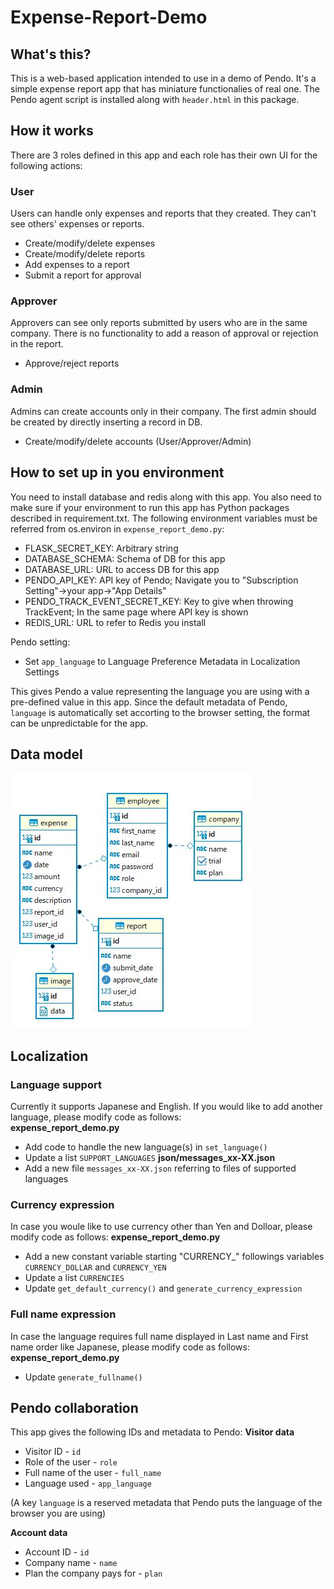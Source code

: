 # Expense-Report-Demo
 
## What's this?
This is a web-based application intended to use in a demo of Pendo. It's a simple expense report app that has miniature functionalies of real one. The Pendo agent script is installed along with `header.html` in this package.

## How it works
There are 3 roles defined in this app and each role has their own UI for the following actions:
### User
Users can handle only expenses and reports that they created. They can't see others' expenses or reports.
* Create/modify/delete expenses
* Create/modify/delete reports
* Add expenses to a report
* Submit a report for approval  
### Approver
Approvers can see only reports submitted by users who are in the same company. There is no functionality to add a reason of approval or rejection in the report.
* Approve/reject reports  
### Admin
Admins can create accounts only in their company. The first admin should be created by directly inserting a record in DB. 
* Create/modify/delete accounts (User/Approver/Admin)  

## How to set up in you environment
You need to install database and redis along with this app. You also need to make sure if your environment to run this app has Python packages described in requirement.txt. The following environment variables must be referred from os.environ in `expense_report_demo.py`:
* FLASK_SECRET_KEY: Arbitrary string
* DATABASE_SCHEMA: Schema of DB for this app
* DATABASE_URL: URL to access DB for this app
* PENDO_API_KEY: API key of Pendo; Navigate you to "Subscription Setting"->your app->"App Details"
* PENDO_TRACK_EVENT_SECRET_KEY: Key to give when throwing TrackEvent; In the same page where API key is shown
* REDIS_URL: URL to refer to Redis you install
  
Pendo setting:
* Set `app_language` to Language Preference Metadata in Localization Settings
  
This gives Pendo a value representing the language you are using with a pre-defined value in this app. Since the default metadata of Pendo, `language` is automatically set accorting to the browser setting, the format can be unpredictable for the app.

## Data model
![Data Model](data_diagram.jpg)

## Localization
### Language support
Currently it supports Japanese and English. If you would like to add another language, please modify code as follows:  
**expense_report_demo.py**
* Add code to handle the new language(s) in `set_language()`
* Update a list `SUPPORT_LANGUAGES`
**json/messages_xx-XX.json**
* Add a new file `messages_xx-XX.json` referring to files of supported languages

### Currency expression
In case you woule like to use currency other than Yen and Dolloar, please modify code as follows:
**expense_report_demo.py**
* Add a new constant variable starting "CURRENCY_" followings variables `CURRENCY_DOLLAR` and `CURRENCY_YEN`
* Update a list `CURRENCIES`
* Update `get_default_currency()` and `generate_currency_expression`

### Full name expression
In case the language requires full name displayed in Last name and First name order like Japanese, please modify code as follows:
**expense_report_demo.py**
* Update `generate_fullname()`

## Pendo collaboration
This app gives the following IDs and metadata to Pendo:
**Visitor data**
* Visitor ID - `id`
* Role of the user - `role`
* Full name of the user - `full_name`
* Language used - `app_language`
  
(A key `language` is a reserved metadata that Pendo puts the language of the browser you are using)
  
**Account data**
* Account ID - `id`
* Company name - `name`
* Plan the company pays for - `plan`
